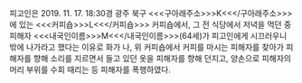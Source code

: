 피고인은 2019. 11. 17. 18:30경 광주 북구 <<<구아래주소>>>K<<</구아래주소>>>에 있는 <<<커피숍>>>L<<</커피숍>>> 커피숍에서, 그 전 식당에서 저녁을 먹던 중 피해자 <<<내국인이름>>>M<<</내국인이름>>>(64세)가 피고인에게 시끄러우니 밖에 나가라고 했다는 이유로 화가 나, 위 커피숍에서 커피를 마시는 피해자를 찾아가 피해자를 향해 소리를 지르면서 들고 있던 옷을 피해자를 향해 던지고, 양손으로 피해자의 머리 부위를 수회 때리는 등 피해자를 폭행하였다.